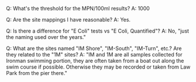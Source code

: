 Q: What's the threshold for the MPN/100ml results?
A: 1000

Q: Are the site mappings I have reasonable?
A: Yes.

Q: Is there a difference for "E Coli" tests vs "E Coli, Quantified"?
A: No, "just the naming used over the years."

Q: What are the sites named "IM Shore", "IM-South", "IM-Turn", etc.? Are they related to the "1M" sites?
A: "IM and 1M are all samples collected for Ironman swimming portion, they are often taken from a boat out along the swim course if possible. Otherwise they may be recorded or taken from Law Park from the pier there."
